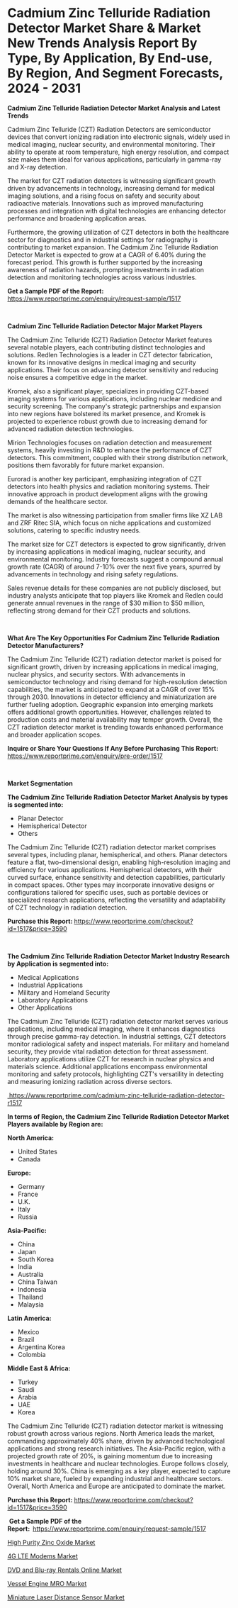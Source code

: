 <p><h1>Cadmium Zinc Telluride Radiation Detector Market Share & Market New Trends Analysis Report By Type, By Application, By End-use, By Region, And Segment Forecasts, 2024 - 2031</h1></p><p><strong>Cadmium Zinc Telluride Radiation Detector Market Analysis and Latest Trends</strong></p>
<p><p>Cadmium Zinc Telluride (CZT) Radiation Detectors are semiconductor devices that convert ionizing radiation into electronic signals, widely used in medical imaging, nuclear security, and environmental monitoring. Their ability to operate at room temperature, high energy resolution, and compact size makes them ideal for various applications, particularly in gamma-ray and X-ray detection.</p><p>The market for CZT radiation detectors is witnessing significant growth driven by advancements in technology, increasing demand for medical imaging solutions, and a rising focus on safety and security about radioactive materials. Innovations such as improved manufacturing processes and integration with digital technologies are enhancing detector performance and broadening application areas.</p><p>Furthermore, the growing utilization of CZT detectors in both the healthcare sector for diagnostics and in industrial settings for radiography is contributing to market expansion. The Cadmium Zinc Telluride Radiation Detector Market is expected to grow at a CAGR of 6.40% during the forecast period. This growth is further supported by the increasing awareness of radiation hazards, prompting investments in radiation detection and monitoring technologies across various industries.</p></p>
<p><strong>Get a Sample PDF of the Report:&nbsp;</strong> <a href="https://www.reportprime.com/enquiry/request-sample/1517">https://www.reportprime.com/enquiry/request-sample/1517</a></p>
<p>&nbsp;</p>
<p><strong>Cadmium Zinc Telluride Radiation Detector Major Market Players</strong></p>
<p><p>The Cadmium Zinc Telluride (CZT) Radiation Detector Market features several notable players, each contributing distinct technologies and solutions. Redlen Technologies is a leader in CZT detector fabrication, known for its innovative designs in medical imaging and security applications. Their focus on advancing detector sensitivity and reducing noise ensures a competitive edge in the market.</p><p>Kromek, also a significant player, specializes in providing CZT-based imaging systems for various applications, including nuclear medicine and security screening. The company's strategic partnerships and expansion into new regions have bolstered its market presence, and Kromek is projected to experience robust growth due to increasing demand for advanced radiation detection technologies.</p><p>Mirion Technologies focuses on radiation detection and measurement systems, heavily investing in R&D to enhance the performance of CZT detectors. This commitment, coupled with their strong distribution network, positions them favorably for future market expansion.</p><p>Eurorad is another key participant, emphasizing integration of CZT detectors into health physics and radiation monitoring systems. Their innovative approach in product development aligns with the growing demands of the healthcare sector.</p><p>The market is also witnessing participation from smaller firms like XZ LAB and ZRF Ritec SIA, which focus on niche applications and customized solutions, catering to specific industry needs.</p><p>The market size for CZT detectors is expected to grow significantly, driven by increasing applications in medical imaging, nuclear security, and environmental monitoring. Industry forecasts suggest a compound annual growth rate (CAGR) of around 7-10% over the next five years, spurred by advancements in technology and rising safety regulations.</p><p>Sales revenue details for these companies are not publicly disclosed, but industry analysts anticipate that top players like Kromek and Redlen could generate annual revenues in the range of $30 million to $50 million, reflecting strong demand for their CZT products and solutions.</p></p>
<p>&nbsp;</p>
<p><strong>What Are The Key Opportunities For Cadmium Zinc Telluride Radiation Detector Manufacturers?</strong></p>
<p><p>The Cadmium Zinc Telluride (CZT) radiation detector market is poised for significant growth, driven by increasing applications in medical imaging, nuclear physics, and security sectors. With advancements in semiconductor technology and rising demand for high-resolution detection capabilities, the market is anticipated to expand at a CAGR of over 15% through 2030. Innovations in detector efficiency and miniaturization are further fueling adoption. Geographic expansion into emerging markets offers additional growth opportunities. However, challenges related to production costs and material availability may temper growth. Overall, the CZT radiation detector market is trending towards enhanced performance and broader application scopes.</p></p>
<p><strong>Inquire or Share Your Questions If Any Before Purchasing This Report:</strong> <a href="https://www.reportprime.com/enquiry/pre-order/1517">https://www.reportprime.com/enquiry/pre-order/1517</a></p>
<p>&nbsp;</p>
<p><strong>Market Segmentation</strong></p>
<p><strong>The Cadmium Zinc Telluride Radiation Detector Market Analysis by types is segmented into:</strong></p>
<p><ul><li>Planar Detector</li><li>Hemispherical Detector</li><li>Others</li></ul></p>
<p><p>The Cadmium Zinc Telluride (CZT) radiation detector market comprises several types, including planar, hemispherical, and others. Planar detectors feature a flat, two-dimensional design, enabling high-resolution imaging and efficiency for various applications. Hemispherical detectors, with their curved surface, enhance sensitivity and detection capabilities, particularly in compact spaces. Other types may incorporate innovative designs or configurations tailored for specific uses, such as portable devices or specialized research applications, reflecting the versatility and adaptability of CZT technology in radiation detection.</p></p>
<p><strong>Purchase this Report:&nbsp;</strong><a href="https://www.reportprime.com/checkout?id=1517&price=3590">https://www.reportprime.com/checkout?id=1517&price=3590</a></p>
<p>&nbsp;</p>
<p><strong>The Cadmium Zinc Telluride Radiation Detector Market Industry Research by Application is segmented into:</strong></p>
<p><ul><li>Medical Applications</li><li>Industrial Applications</li><li>Military and Homeland Security</li><li>Laboratory Applications</li><li>Other Applications</li></ul></p>
<p><p>The Cadmium Zinc Telluride (CZT) radiation detector market serves various applications, including medical imaging, where it enhances diagnostics through precise gamma-ray detection. In industrial settings, CZT detectors monitor radiological safety and inspect materials. For military and homeland security, they provide vital radiation detection for threat assessment. Laboratory applications utilize CZT for research in nuclear physics and materials science. Additional applications encompass environmental monitoring and safety protocols, highlighting CZT's versatility in detecting and measuring ionizing radiation across diverse sectors.</p></p>
<p><a href="https://www.reportprime.com/cadmium-zinc-telluride-radiation-detector-r1517">&nbsp;https://www.reportprime.com/cadmium-zinc-telluride-radiation-detector-r1517</a></p>
<p><strong>In terms of Region, the Cadmium Zinc Telluride Radiation Detector Market Players available by Region are:</strong></p>
<p>
    <p> <strong> North America: </strong>
        <ul>
            <li>United States</li>
            <li>Canada</li>
        </ul>
        </p> 
    <p> <strong> Europe: </strong>
        <ul>
            <li>Germany</li>
            <li>France</li>
            <li>U.K.</li>
            <li>Italy</li>
            <li>Russia</li>
        </ul>
        </p> 
    <p> <strong> Asia-Pacific: </strong>
        <ul>
            <li>China</li>
            <li>Japan</li>
            <li>South Korea</li>
            <li>India</li>
            <li>Australia</li>
            <li>China Taiwan</li>
            <li>Indonesia</li>
            <li>Thailand</li>
            <li>Malaysia</li>
        </ul>
        </p> 
    <p> <strong> Latin America: </strong>
        <ul>
            <li>Mexico</li>
            <li>Brazil</li>
            <li>Argentina Korea</li>
            <li>Colombia</li>
        </ul>
        </p> 
    <p> <strong> Middle East & Africa: </strong>
        <ul>
            <li>Turkey</li>
            <li>Saudi</li>
            <li>Arabia</li>
            <li>UAE</li>
            <li>Korea</li>
        </ul>
    </p>
    </p>
<p><p>The Cadmium Zinc Telluride (CZT) radiation detector market is witnessing robust growth across various regions. North America leads the market, commanding approximately 40% share, driven by advanced technological applications and strong research initiatives. The Asia-Pacific region, with a projected growth rate of 20%, is gaining momentum due to increasing investments in healthcare and nuclear technologies. Europe follows closely, holding around 30%. China is emerging as a key player, expected to capture 10% market share, fueled by expanding industrial and healthcare sectors. Overall, North America and Europe are anticipated to dominate the market.</p></p>
<p><strong>Purchase this Report: </strong><a href="https://www.reportprime.com/checkout?id=1517&price=3590">https://www.reportprime.com/checkout?id=1517&price=3590</a></p>
<p>&nbsp;<strong>Get a Sample PDF of the Report:&nbsp;&nbsp;</strong><a href="https://www.reportprime.com/enquiry/request-sample/1517">https://www.reportprime.com/enquiry/request-sample/1517</a></p>
<p><strong></strong></p>
<p><p><a href="https://www.linkedin.com/pulse/global-high-purity-zinc-oxide-market-analysis-trends-forecasts-nulxf?trackingId=XYORJWxFRqm1Zb5V390tBw%3D%3D">High Purity Zinc Oxide Market</a></p><p><a href="https://github.com/RickHolmes3/Market-Research-Report-List-6/blob/main/4g-lte-modems-market.md">4G LTE Modems Market</a></p><p><a href="https://medium.com/@caroline.hamilton5656/global-dvd-and-blu-ray-rentals-online-market-opportunities-and-forecast-for-period-from-2024-to-51c45bf50462">DVD and Blu-ray Rentals Online Market</a></p><p><a href="https://medium.com/@arteevalith3/navigating-the-vessel-engine-mro-market-expert-analysis-and-market-forecast-for-period-from-2024-335e80ad5063">Vessel Engine MRO Market</a></p><p><a href="https://github.com/Krish2023na/Market-Research-Report-List-6/blob/main/miniature-laser-distance-sensor-market.md">Miniature Laser Distance Sensor Market</a></p></p>